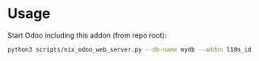 # Usage

Start Odoo including this addon (from repo root):

```bash
python3 scripts/nix_odoo_web_server.py --db-name mydb --addon l10n_id
```
